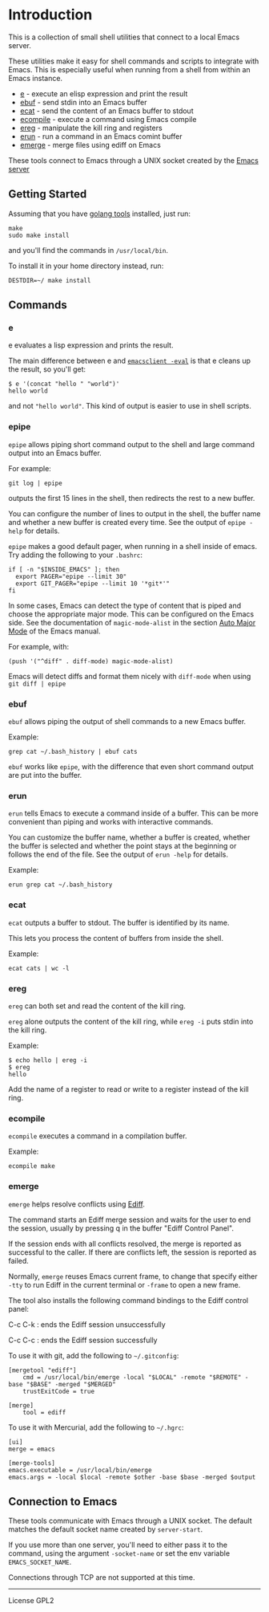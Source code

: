 # Introduction

This is a collection of small shell utilities that connect to a local
Emacs server. 

These utilities make it easy for shell commands and scripts to
integrate with Emacs. This is especially useful when running from a
shell from within an Emacs instance.

* [e](#e) - execute an elisp expression and print the result
* [ebuf](#ebuf) - send stdin into an Emacs buffer
* [ecat](#ecat) - send the content of an Emacs buffer to stdout
* [ecompile](#ecompile) - execute a command using Emacs compile
* [ereg](#ereg) - manipulate the kill ring and registers
* [erun](#erun) - run a command in an Emacs comint buffer
* [emerge](#emerge) - merge files using ediff on Emacs

These tools connect to Emacs through a UNIX socket created by the
[Emacs server]

[Emacs server]: https://www.gnu.org/software/emacs/manual/html_node/emacs/Emacs-Server.html

## Getting Started

Assuming that you have [golang tools](https://golang.org/doc/install) installed, just run:

```shell
make 
sudo make install
```

and you'll find the commands in `/usr/local/bin`. 

To install it in your home directory instead, run:

```shell
DESTDIR=~/ make install
```

## Commands

### e

e evaluates a lisp expression and prints the result.

The main difference between e and [`emacsclient -eval`] is that e cleans
up the result, so you'll get:

```
$ e '(concat "hello " "world")'
hello world
```

and not `"hello world"`. This kind of output is easier to use in
shell scripts.

[`emacsclient -eval`]: https://www.gnu.org/software/emacs/manual/html_node/emacs/Invoking-emacsclient.html

### epipe

`epipe` allows piping short command output to the shell and large
command output into an Emacs buffer.

For example:
```
git log | epipe
```
outputs the first 15 lines in the shell, then redirects the rest to a
new buffer.

You can configure the number of lines to output in the shell, the
buffer name and whether a new buffer is created every time. See the
output of `epipe -help` for details.

`epipe` makes a good default pager, when running in a shell inside
of emacs. Try adding the following to your `.bashrc`:

```shell
if [ -n "$INSIDE_EMACS" ]; then
  export PAGER="epipe --limit 30" 
  export GIT_PAGER="epipe --limit 10 '*git*'"
fi
```

In some cases, Emacs can detect the type of content that is piped and
choose the appropriate major mode. This can be configured on the Emacs
side. See the documentation of `magic-mode-alist` in the section [Auto
Major Mode] of the Emacs manual.

[Auto Major Mode]: https://www.gnu.org/software/emacs/manual/html_node/elisp/Auto-Major-Mode.html

For example, with:

```elisp
(push '("^diff" . diff-mode) magic-mode-alist)
```

Emacs will detect diffs and format them nicely with `diff-mode` when
using `git diff | epipe`


### ebuf

`ebuf` allows piping the output of shell commands to a new Emacs
buffer.

Example:

```shell
grep cat ~/.bash_history | ebuf cats
```

`ebuf` works like `epipe`, with the difference that even short command
output are put into the buffer.

### erun

`erun` tells Emacs to execute a command inside of a buffer. This can
be more convenient than piping and works with interactive commands. 

You can customize the buffer name, whether a buffer is created,
whether the buffer is selected and whether the point stays at the
beginning or follows the end of the file. See the output of `erun
-help` for details.

Example:

```shell
erun grep cat ~/.bash_history
```

### ecat

`ecat` outputs a buffer to stdout. The buffer is identified by its
name. 

This lets you process the content of buffers from inside the shell.

Example:

```shell
ecat cats | wc -l
```

### ereg

`ereg` can both set and read the content of the kill ring.

`ereg` alone outputs the content of the kill ring, while `ereg -i`
puts stdin into the kill ring.

Example:

```
$ echo hello | ereg -i
$ ereg
hello
```

Add the name of a register to read or write to a register instead of
the kill ring.

### ecompile

`ecompile` executes a command in a compilation buffer.

Example:

```shell
ecompile make
```

### emerge

`emerge` helps resolve conflicts using [Ediff](https://www.gnu.org/software/emacs/manual/html_node/ediff/index.html#Top).

The command starts an Ediff merge session and waits for the user to end
the session, usually by pressing q in the buffer "Ediff Control Panel". 

If the session ends with all conflicts resolved, the merge is reported
as successful to the caller. If there are conflicts left, the session
is reported as failed.

Normally, `emerge` reuses Emacs current frame, to change that specify
either `-tty` to run Ediff in the current terminal or `-frame` to open
a new frame.

The tool also installs the following command bindings to the Ediff
control panel:

C-c C-k
: ends the Ediff session unsuccessfully

C-c C-c
: ends the Ediff session successfully

To use it with git, add the following to `~/.gitconfig`:

```
[mergetool "ediff"]
    cmd = /usr/local/bin/emerge -local "$LOCAL" -remote "$REMOTE" -base "$BASE" -merged "$MERGED"
    trustExitCode = true

[merge]
    tool = ediff
```


To use it with Mercurial, add the following to `~/.hgrc`:

```
[ui]
merge = emacs

[merge-tools]
emacs.executable = /usr/local/bin/emerge
emacs.args = -local $local -remote $other -base $base -merged $output
```

## Connection to Emacs

These tools communicate with Emacs through a UNIX socket. The
default matches the default socket name created by `server-start`.

If you use more than one server, you'll need to either pass it to the
command, using the argument `-socket-name` or set the env variable
`EMACS_SOCKET_NAME`.

Connections through TCP are not supported at this time.

---

License GPL2
